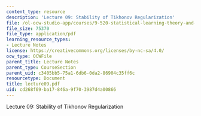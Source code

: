 ```yaml
---
content_type: resource
description: 'Lecture 09: Stability of Tikhonov Regularization'
file: /ol-ocw-studio-app/courses/9-520-statistical-learning-theory-and-applications-spring-2003/cd268f69ba17846a9f703987d4a00866_lecture09.pdf
file_size: 75370
file_type: application/pdf
learning_resource_types:
- Lecture Notes
license: https://creativecommons.org/licenses/by-nc-sa/4.0/
ocw_type: OCWFile
parent_title: Lecture Notes
parent_type: CourseSection
parent_uid: c3405bb5-75a1-6db6-0da2-86904c35ff6c
resourcetype: Document
title: lecture09.pdf
uid: cd268f69-ba17-846a-9f70-3987d4a00866
---
```

Lecture 09: Stability of Tikhonov Regularization